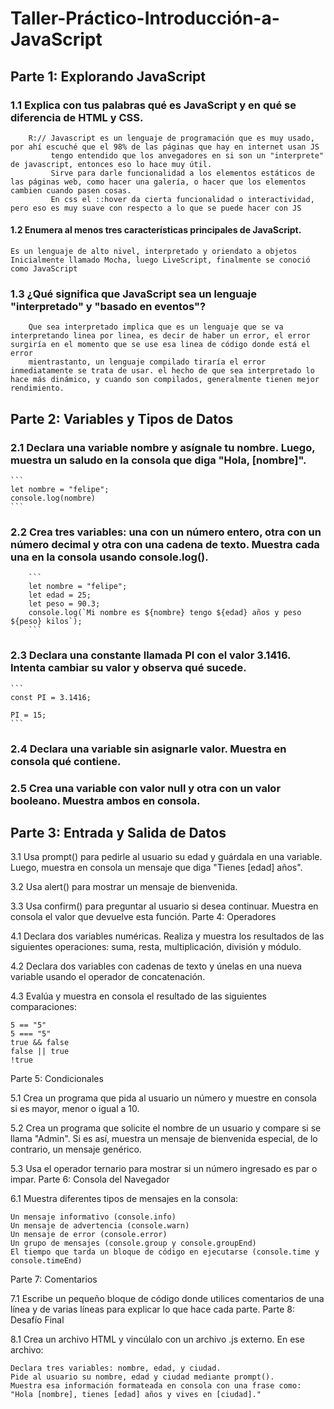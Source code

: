 # Taller-Práctico-Introducción-a-JavaScript


## Parte 1: Explorando JavaScript

### 1.1 Explica con tus palabras qué es JavaScript y en qué se diferencia de HTML y CSS.
    


```
    R:// Javascript es un lenguaje de programación que es muy usado, por ahí escuché que el 98% de las páginas que hay en internet usan JS
         tengo entendido que los anvegadores en si son un "interprete" de javascript, entonces eso lo hace muy útil.
         Sirve para darle funcionalidad a los elementos estáticos de las páginas web, como hacer una galería, o hacer que los elementos cambien cuando pasen cosas.
         En css el ::hover da cierta funcionalidad o interactividad, pero eso es muy suave con respecto a lo que se puede hacer con JS  
 ```  

#### 1.2 Enumera al menos tres características principales de JavaScript.

    Es un lenguaje de alto nivel, interpretado y oriendato a objetos
    Inicialmente llamado Mocha, luego LiveScript, finalmente se conoció como JavaScript

### 1.3 ¿Qué significa que JavaScript sea un lenguaje "interpretado" y "basado en eventos"?

```  
    Que sea interpretado implica que es un lenguaje que se va interpretando linea por linea, es decir de haber un error, el error surgiría en el momento que se use esa linea de código donde está el error
    mientrastanto, un lenguaje compilado tiraría el error inmediatamente se trata de usar. el hecho de que sea interpretado lo hace más dinámico, y cuando son compilados, generalmente tienen mejor rendimiento.
 ```  
## Parte 2: Variables y Tipos de Datos

### 2.1 Declara una variable nombre y asígnale tu nombre. Luego, muestra un saludo en la consola que diga "Hola, [nombre]".
    ```
    let nombre = "felipe";
    console.log(nombre)
    ```  
            
### 2.2 Crea tres variables: una con un número entero, otra con un número decimal y otra con una cadena de texto. Muestra cada una en la consola usando console.log().
        
        ```
        let nombre = "felipe";
        let edad = 25;
        let peso = 90.3;
        console.log(`Mi nombre es ${nombre} tengo ${edad} años y peso ${peso} kilos`); 
        ```
    
### 2.3 Declara una constante llamada PI con el valor 3.1416. Intenta cambiar su valor y observa qué sucede.
    ```
    const PI = 3.1416;

    PI = 15;
    ```
### 2.4 Declara una variable sin asignarle valor. Muestra en consola qué contiene.
    
### 2.5 Crea una variable con valor null y otra con un valor booleano. Muestra ambos en consola.
## Parte 3: Entrada y Salida de Datos

3.1 Usa prompt() para pedirle al usuario su edad y guárdala en una variable. Luego, muestra en consola un mensaje que diga "Tienes [edad] años".

3.2 Usa alert() para mostrar un mensaje de bienvenida.

3.3 Usa confirm() para preguntar al usuario si desea continuar. Muestra en consola el valor que devuelve esta función.
Parte 4: Operadores

4.1 Declara dos variables numéricas. Realiza y muestra los resultados de las siguientes operaciones: suma, resta, multiplicación, división y módulo.

4.2 Declara dos variables con cadenas de texto y únelas en una nueva variable usando el operador de concatenación.

4.3 Evalúa y muestra en consola el resultado de las siguientes comparaciones:

    5 == "5"
    5 === "5"
    true && false
    false || true
    !true

Parte 5: Condicionales

5.1 Crea un programa que pida al usuario un número y muestre en consola si es mayor, menor o igual a 10.

5.2 Crea un programa que solicite el nombre de un usuario y compare si se llama "Admin". Si es así, muestra un mensaje de bienvenida especial, de lo contrario, un mensaje genérico.

5.3 Usa el operador ternario para mostrar si un número ingresado es par o impar.
Parte 6: Consola del Navegador

6.1 Muestra diferentes tipos de mensajes en la consola:

    Un mensaje informativo (console.info)
    Un mensaje de advertencia (console.warn)
    Un mensaje de error (console.error)
    Un grupo de mensajes (console.group y console.groupEnd)
    El tiempo que tarda un bloque de código en ejecutarse (console.time y console.timeEnd)

Parte 7: Comentarios

7.1 Escribe un pequeño bloque de código donde utilices comentarios de una línea y de varias líneas para explicar lo que hace cada parte.
Parte 8: Desafío Final

8.1 Crea un archivo HTML y vincúlalo con un archivo .js externo. En ese archivo:

    Declara tres variables: nombre, edad, y ciudad.
    Pide al usuario su nombre, edad y ciudad mediante prompt().
    Muestra esa información formateada en consola con una frase como:
    "Hola [nombre], tienes [edad] años y vives en [ciudad]."
